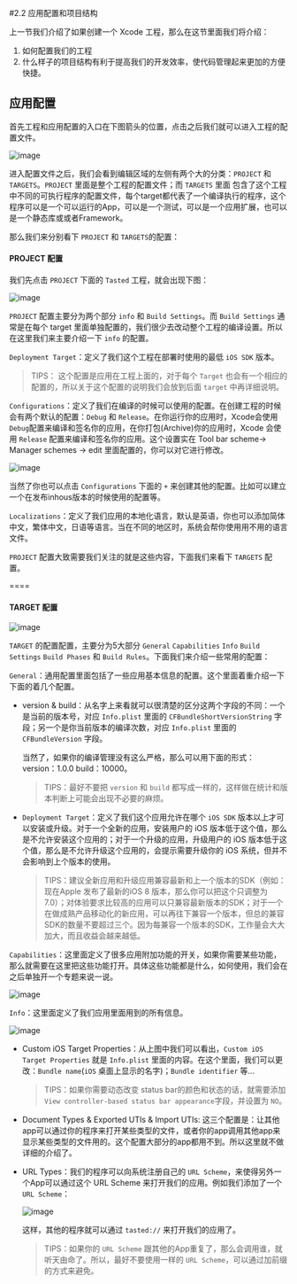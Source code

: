 #2.2 应用配置和项目结构

上一节我们介绍了如果创建一个 Xcode 工程，那么在这节里面我们将介绍：

1. 如何配置我们的工程
2. 什么样子的项目结构有利于提高我们的开发效率，使代码管理起来更加的方便快捷。

## 应用配置

首先工程和应用配置的入口在下图箭头的位置，点击之后我们就可以进入工程的配置文件。

![image](images/02/02.2-1.png)

进入配置文件之后，我们会看到编辑区域的左侧有两个大的分类：`PROJECT` 和 `TARGETS`。`PROJECT` 里面是整个工程的配置文件；而 `TARGETS` 里面 包含了这个工程中不同的可执行程序的配置文件，每个target都代表了一个编译执行的程序，这个程序可以是一个可以运行的App，可以是一个测试，可以是一个应用扩展，也可以是一个静态库或或者Framework。

那么我们来分别看下 `PROJECT` 和 `TARGETS`的配置：

#### PROJECT 配置

我们先点击 `PROJECT` 下面的 `Tasted` 工程，就会出现下图：

![image](images/02/02.2-2.png)

`PROJECT` 配置主要分为两个部分 `info`  和 `Build Settings`。而 `Build Settings` 通常是在每个 target 里面单独配置的，我们很少去改动整个工程的编译设置。所以在这里我们来主要介绍一下 `info` 的配置。

`Deployment Target`：定义了我们这个工程在部署时使用的最低 `iOS SDK` 版本。

>
> TIPS： 这个配置是应用在工程上面的，对于每个 `Target` 也会有一个相应的配置的，所以关于这个配置的说明我们会放到后面 `target` 中再详细说明。
>

`Configurations`：定义了我们在编译的时候可以使用的配置。在创建工程的时候会有两个默认的配置：`Debug` 和 `Release`。在你运行你的应用时，Xcode会使用`Debug`配置来编译和签名你的应用，在你打包(Archive)你的应用时，Xcode 会使用 `Release` 配置来编译和签名你的应用。这个设置实在 Tool bar scheme-> Manager schemes -> edit 里面配置的，你可以对它进行修改。

![image](images/02/02.2-3.png)

当然了你也可以点击 `Configurations` 下面的 `+` 来创建其他的配置。比如可以建立一个在发布inhous版本的时候使用的配置等。

`Localizations`：定义了我们应用的本地化语言，默认是英语，你也可以添加简体中文，繁体中文，日语等语言。当在不同的地区时，系统会帮你使用用不用的语言文件。

`PROJECT` 配置大致需要我们关注的就是这些内容，下面我们来看下 `TARGETS` 配置。

====

#### TARGET 配置

![image](images/02/02.2-4.png)

`TARGET` 的配置配置，主要分为5大部分 `General` `Capabilities` `Info` `Build Settings` `Build Phases` 和 `Build Rules`。下面我们来介绍一些常用的配置：

`General`：通用配置里面包括了一些应用基本信息的配置。这个里面着重介绍一下下面的着几个配置。

- version & build：从名字上来看就可以很清楚的区分这两个字段的不同：一个是当前的版本号，对应 `Info.plist` 里面的 `CFBundleShortVersionString` 字段；另一个是你当前版本的编译次数，对应 `Info.plist` 里面的 `CFBundleVersion` 字段。

	当然了，如果你的编译管理没有这么严格，那么可以用下面的形式：version：1.0.0 build：10000。

	>
	> TIPS：最好不要把 `version` 和 `build` 都写成一样的，这样做在统计和版本判断上可能会出现不必要的麻烦。
	>

- `Deployment Target`：定义了我们这个应用允许在哪个 `iOS SDK` 版本以上才可以安装或升级。对于一个全新的应用，安装用户的 iOS 版本低于这个值，那么是不允许安装这个应用的；对于一个升级的应用，升级用户的 iOS 版本低于这个值，那么是不允许升级这个应用的，会提示需要升级你的 iOS 系统，但并不会影响到上个版本的使用。

	>
	> TIPS：建议全新应用和升级应用兼容最新和上一个版本的SDK（例如：现在Apple 发布了最新的iOS 8 版本，那么你可以把这个只调整为 7.0）；对体验要求比较高的应用可以只兼容最新版本的SDK；对于一个在做成熟产品移动化的新应用，可以再往下兼容一个版本，但总的兼容SDK的数量不要超过三个。因为每兼容一个版本的SDK，工作量会大大加大，而且收益会越来越低。
	>


`Capabilities`：这里面定义了很多应用附加功能的开关，如果你需要某些功能，那么就需要在这里把这些功能打开。具体这些功能都是什么，如何使用，我们会在之后单独开一个专题来说一说。

![image](images/02/02.2-5.png)

`Info`：这里面定义了我们应用里面用到的所有信息。

![image](images/02/02.2-6.png)

- Custom iOS Target Properties：从上图中我们可以看出，`Custom iOS Target Properties` 就是 `Info.plist` 里面的内容。在这个里面，我们可以更改：`Bundle name`(`iOS` 桌面上显示的名字)；`Bundle identifier` 等...

	>
	> TIPS：如果你需要动态改变 status bar的颜色和状态的话，就需要添加 `View controller-based status bar appearance`字段，并设置为 `NO`。
	>
	
- Document Types & Exported UTIs & Import UTIs: 这三个配置是：让其他app可以通过你的程序来打开某些类型的文件，或者你的app调用其他app来显示某些类型的文件用的。这个配置大部分的app都用不到。所以这里就不做详细的介绍了。

- URL Types：我们的程序可以向系统注册自己的 `URL Scheme`，来使得另外一个App可以通过这个 URL Scheme 来打开我们的应用。例如我们添加了一个 `URL Scheme`：

	![image](images/02/02.2-7.png)
	
	这样，其他的程序就可以通过 `tasted://` 来打开我们的应用了。
	
	>
	> TIPS：如果你的 `URL Scheme` 跟其他的App重复了，那么会调用谁，就听天由命了。所以，最好不要使用一样的 `URL Scheme`，可以通过加前缀的方式来避免。
	>






